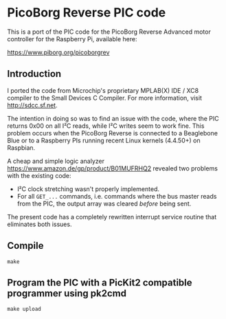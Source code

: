 # PicoBorg Reverse PIC code

This is a port of the PIC code for the PicoBorg Reverse Advanced motor controller for the Raspberry Pi, available here:

https://www.piborg.org/picoborgrev

## Introduction

I ported the code from Microchip's proprietary MPLAB(X) IDE / XC8 compiler to the Small Devices C Compiler.
For more information, visit http://sdcc.sf.net.

The intention in doing so was to find an issue with the code, where the PIC returns 0x00 on all I²C reads, while I²C writes seem to work fine.
This problem occurs when the PicoBorg Reverse is connected to a Beaglebone Blue or to a Raspberry PIs running recent Linux kernels (4.4.50+) on Raspbian.

A cheap and simple logic analyzer https://www.amazon.de/gp/product/B01MUFRHQ2 revealed two problems with the existing code:

* I²C clock stretching wasn't properly implemented.
* For all `GET_...` commands, i.e. commands where the bus master reads from the PIC, the output array was cleared *before* being sent.

The present code has a completely rewritten interrupt service routine that eliminates both issues.

## Compile
```
make
```
 
## Program the PIC with a PicKit2 compatible programmer using pk2cmd
```
make upload
```
